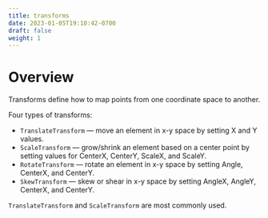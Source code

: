 ```yaml
---
title: transforms
date: 2023-01-05T19:10:42-0700
draft: false
weight: 1
---
```


# Overview
Transforms define how to map points from one coordinate space to another.

Four types of transforms:
- `TranslateTransform` — move an element in x-y space by setting X and Y values.
- `ScaleTransform` — grow/shrink an element based on a center point by setting values for CenterX, CenterY, ScaleX, and ScaleY.
- `RotateTransform` — rotate an element in x-y space by setting Angle, CenterX, and CenterY.
- `SkewTransform` — skew or shear in x-y space by setting AngleX, AngleY, CenterX, and CenterY.

`TranslateTransform` and `ScaleTransform` are most commonly used.
